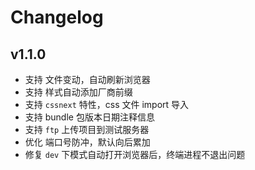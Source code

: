 # Changelog

## v1.1.0

- 支持 文件变动，自动刷新浏览器
- 支持 样式自动添加厂商前缀
- 支持 `cssnext` 特性，css 文件 import 导入
- 支持 bundle 包版本日期注释信息
- 支持 `ftp` 上传项目到测试服务器
- 优化 端口号防冲，默认向后累加
- 修复 `dev` 下模式自动打开浏览器后，终端进程不退出问题


